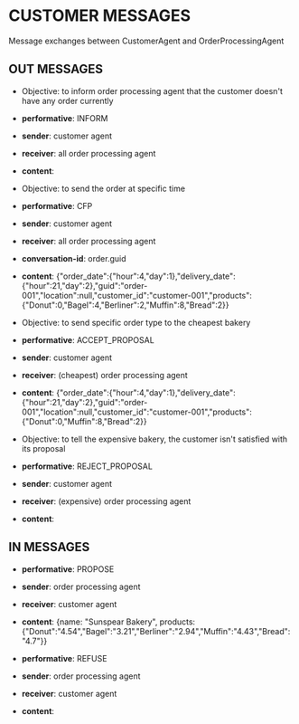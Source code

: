 # CUSTOMER MESSAGES
Message exchanges between CustomerAgent and OrderProcessingAgent


## OUT MESSAGES
- Objective: to inform order processing agent that the customer doesn't have any order currently
- **performative**: INFORM
- **sender**: customer agent
- **receiver**: all order processing agent
- **content**: <String>

- Objective: to send the order at specific time
- **performative**: CFP
- **sender**: customer agent
- **receiver**: all order processing agent
- **conversation-id**: order.guid
- **content**:
{"order_date":{"hour":4,"day":1},"delivery_date":{"hour":21,"day":2},"guid":"order-001","location":null,"customer_id":"customer-001","products":{"Donut":0,"Bagel":4,"Berliner":2,"Muffin":8,"Bread":2}}

- Objective: to send specific order type to the cheapest bakery
- **performative**: ACCEPT_PROPOSAL
- **sender**: customer agent
- **receiver**: (cheapest) order processing agent
- **content**:
{"order_date":{"hour":4,"day":1},"delivery_date":{"hour":21,"day":2},"guid":"order-001","location":null,"customer_id":"customer-001","products":{"Donut":0,"Muffin":8,"Bread":2}}

- Objective: to tell the expensive bakery, the customer isn't satisfied with its proposal
- **performative**: REJECT_PROPOSAL
- **sender**: customer agent
- **receiver**: (expensive) order processing agent
- **content**: <String>

## IN MESSAGES
- **performative**: PROPOSE
- **sender**: order processing agent
- **receiver**: customer agent
- **content**:
{name: "Sunspear Bakery", products: {"Donut":"4.54","Bagel":"3.21","Berliner":"2.94","Muffin":"4.43","Bread":"4.7"}}

- **performative**: REFUSE
- **sender**: order processing agent
- **receiver**: customer agent
- **content**: <String>




